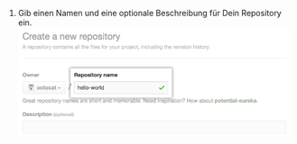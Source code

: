 1. Gib einen Namen und eine optionale Beschreibung für Dein Repository ein. ![Feld „Create repository" (Erstellen eines Repositorys)](/assets/images/help/repository/create-repository-name.png)
